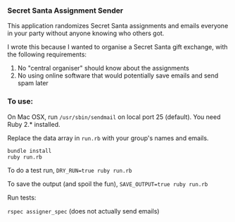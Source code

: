 ### Secret Santa Assignment Sender

This application randomizes Secret Santa assignments and emails everyone in your party without anyone knowing who others got.

I wrote this because I wanted to organise a Secret Santa gift exchange, with the following requirements:

1. No "central organiser" should know about the assignments
1. No using online software that would potentially save emails and send spam later

### To use:

On Mac OSX, run `/usr/sbin/sendmail` on local port 25 (default). You need Ruby 2.* installed.

Replace the data array in `run.rb` with your group's names and emails.

```
bundle install
ruby run.rb
```

To do a test run, `DRY_RUN=true ruby run.rb`

To save the output (and spoil the fun), `SAVE_OUTPUT=true ruby run.rb`

Run tests:

`rspec assigner_spec` (does not actually send emails)
